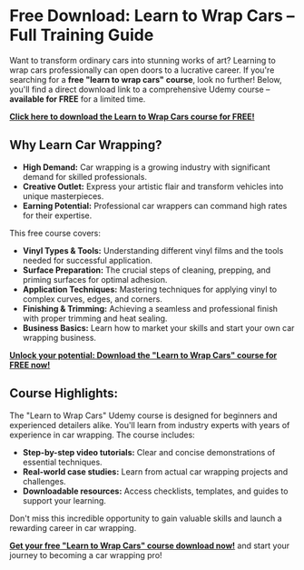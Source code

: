 # Free Download: Learn to Wrap Cars – Full Training Guide

Want to transform ordinary cars into stunning works of art? Learning to wrap cars professionally can open doors to a lucrative career. If you're searching for a **free "learn to wrap cars" course**, look no further! Below, you'll find a direct download link to a comprehensive Udemy course – **available for FREE** for a limited time.

[**Click here to download the Learn to Wrap Cars course for FREE!**](https://udemywork.com/learn-to-wrap-cars)

## Why Learn Car Wrapping?

*   **High Demand:** Car wrapping is a growing industry with significant demand for skilled professionals.
*   **Creative Outlet:** Express your artistic flair and transform vehicles into unique masterpieces.
*   **Earning Potential:** Professional car wrappers can command high rates for their expertise.

This free course covers:

*   **Vinyl Types & Tools:** Understanding different vinyl films and the tools needed for successful application.
*   **Surface Preparation:** The crucial steps of cleaning, prepping, and priming surfaces for optimal adhesion.
*   **Application Techniques:** Mastering techniques for applying vinyl to complex curves, edges, and corners.
*   **Finishing & Trimming:** Achieving a seamless and professional finish with proper trimming and heat sealing.
*   **Business Basics:** Learn how to market your skills and start your own car wrapping business.

[**Unlock your potential: Download the "Learn to Wrap Cars" course for FREE now!**](https://udemywork.com/learn-to-wrap-cars)

## Course Highlights:

The "Learn to Wrap Cars" Udemy course is designed for beginners and experienced detailers alike. You'll learn from industry experts with years of experience in car wrapping. The course includes:

*   **Step-by-step video tutorials:** Clear and concise demonstrations of essential techniques.
*   **Real-world case studies:** Learn from actual car wrapping projects and challenges.
*   **Downloadable resources:** Access checklists, templates, and guides to support your learning.

Don't miss this incredible opportunity to gain valuable skills and launch a rewarding career in car wrapping.

**[Get your free "Learn to Wrap Cars" course download now!](https://udemywork.com/learn-to-wrap-cars)** and start your journey to becoming a car wrapping pro!

